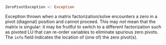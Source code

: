 ```julia
ZeroPivotException <: Exception
```

Exception thrown when a matrix factorization/solve encounters a zero in a pivot (diagonal) position and cannot proceed.  This may *not* mean that the matrix is singular: it may be fruitful to switch to a different factorization such as pivoted LU that can re-order variables to eliminate spurious zero pivots. The `info` field indicates the location of (one of) the zero pivot(s).
